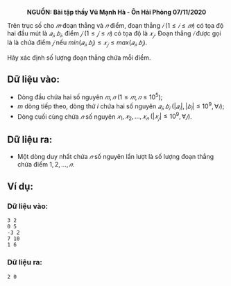 **<center>NGUỒN: Bài tập thầy Vũ Mạnh Hà - Ôn Hải Phòng 07/11/2020</center>**

Trên trục số cho $𝑚$ đoạn thẳng và $𝑛$ điểm, đoạn thẳng $𝑖\ (1 ≤ 𝑖 ≤ 𝑚)$ có tọa độ hai đầu mút là $𝑎_𝑖, 𝑏_𝑖$, điểm $𝑗\ (1 ≤ 𝑗 ≤ 𝑛)$ có tọa độ là $𝑥_𝑗$. Đoạn thẳng $𝑖$ được gọi là là chứa điểm $𝑗$ nếu $min(𝑎_𝑖, 𝑏_𝑖) ≤ 𝑥_𝑗 ≤ max(𝑎_𝑖, 𝑏_𝑖)$.

Hãy xác định số lượng đoạn thẳng chứa mỗi điểm.

## Dữ liệu vào:
- Dòng đầu chứa hai số nguyên $𝑚, 𝑛\ (1 ≤ 𝑚, 𝑛 ≤ 10^5)$;
- $m$ dòng tiếp theo, dòng thứ $i$ chứa hai số nguyên $𝑎_𝑖, 𝑏_𝑖\ (|𝑎_𝑖|, |𝑏_𝑖| ≤ 10^9, ∀𝑖)$;
- Dòng cuối cùng chứa $𝑛$ số nguyên $𝑥_1, 𝑥_2, … , 𝑥_𝑛\ (|𝑥_𝑗| ≤ 10^9, ∀𝑗)$.

## Dữ liệu ra:
- Một dòng duy nhất chứa $𝑛$ số nguyên lần lượt là số lượng đoạn thẳng chứa điểm $1,2, … , 𝑛$.

## Ví dụ:
### Dữ liệu vào:
```
3 2
0 5
-3 2
7 10
1 6
```

### Dữ liệu ra:
```
2 0
```